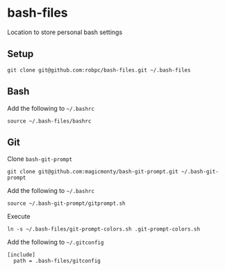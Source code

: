 bash-files
==========

Location to store personal bash settings

Setup
-----

    git clone git@github.com:robpc/bash-files.git ~/.bash-files

Bash
----
Add the following to `~/.bashrc`

    source ~/.bash-files/bashrc

Git
---
Clone `bash-git-prompt`

    git clone git@github.com:magicmonty/bash-git-prompt.git ~/.bash-git-prompt

Add the following to `~/.bashrc`

    source ~/.bash-git-prompt/gitprompt.sh

Execute 

    ln -s ~/.bash-files/git-prompt-colors.sh .git-prompt-colors.sh

Add the following to `~/.gitconfig`

    [include]
      path = .bash-files/gitconfig
